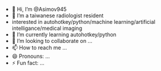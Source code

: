 - 👋 Hi, I’m @Asimov945
- 👀 I’m a taiwanese radiologist resident
- interested in autohotkey/python/machine learning/artificial intelligance/medical imaging
- 🌱 I’m currently learning autohotkey/python
- 💞️ I’m looking to collaborate on ...
- 📫 How to reach me ...
- 😄 Pronouns: ...
- ⚡ Fun fact: ...

<!---
Asimov945/Asimov945 is a ✨ special ✨ repository because its `README.md` (this file) appears on your GitHub profile.
You can click the Preview link to take a look at your changes.
--->
